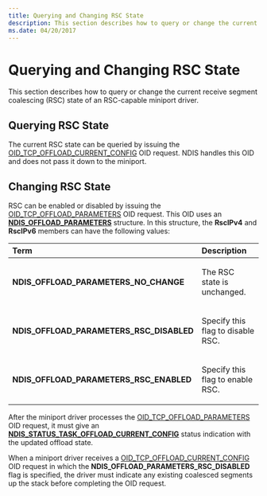 ```yaml
---
title: Querying and Changing RSC State
description: This section describes how to query or change the current receive segment coalescing (RSC) state of an RSC-capable miniport driver.
ms.date: 04/20/2017
---
```


# Querying and Changing RSC State


This section describes how to query or change the current receive segment coalescing (RSC) state of an RSC-capable miniport driver.

## Querying RSC State


The current RSC state can be queried by issuing the [OID\_TCP\_OFFLOAD\_CURRENT\_CONFIG](./oid-tcp-offload-current-config.md) OID request. NDIS handles this OID and does not pass it down to the miniport.

## Changing RSC State


RSC can be enabled or disabled by issuing the [OID\_TCP\_OFFLOAD\_PARAMETERS](./oid-tcp-offload-parameters.md) OID request. This OID uses an [**NDIS\_OFFLOAD\_PARAMETERS**](/windows-hardware/drivers/ddi/ntddndis/ns-ntddndis-_ndis_offload_parameters) structure. In this structure, the **RscIPv4** and **RscIPv6** members can have the following values:

<table>
<colgroup>
<col width="50%" />
<col width="50%" />
</colgroup>
<thead>
<tr class="header">
<th align="left">Term</th>
<th align="left">Description</th>
</tr>
</thead>
<tbody>
<tr class="odd">
<td align="left"><p><strong>NDIS_OFFLOAD_PARAMETERS_NO_CHANGE</strong></p></td>
<td align="left"><p>The RSC state is unchanged.</p></td>
</tr>
<tr class="even">
<td align="left"><p><strong>NDIS_OFFLOAD_PARAMETERS_RSC_DISABLED</strong></p></td>
<td align="left"><p>Specify this flag to disable RSC.</p></td>
</tr>
<tr class="odd">
<td align="left"><p><strong>NDIS_OFFLOAD_PARAMETERS_RSC_ENABLED</strong></p></td>
<td align="left"><p>Specify this flag to enable RSC.</p></td>
</tr>
</tbody>
</table>

 

After the miniport driver processes the [OID\_TCP\_OFFLOAD\_PARAMETERS](./oid-tcp-offload-parameters.md) OID request, it must give an [**NDIS\_STATUS\_TASK\_OFFLOAD\_CURRENT\_CONFIG**](./ndis-status-task-offload-current-config.md) status indication with the updated offload state.

When a miniport driver receives a [OID\_TCP\_OFFLOAD\_CURRENT\_CONFIG](./oid-tcp-offload-current-config.md) OID request in which the **NDIS\_OFFLOAD\_PARAMETERS\_RSC\_DISABLED** flag is specified, the driver must indicate any existing coalesced segments up the stack before completing the OID request.

 

